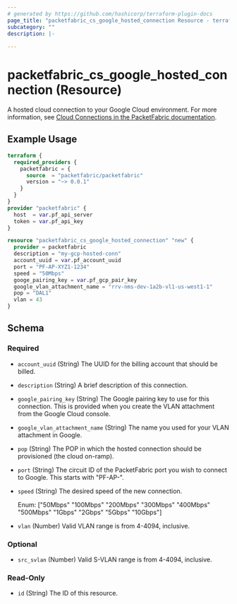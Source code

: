 ```yaml
---
# generated by https://github.com/hashicorp/terraform-plugin-docs
page_title: "packetfabric_cs_google_hosted_connection Resource - terraform-provider-packetfabric"
subcategory: ""
description: |-
  
---
```


# packetfabric_cs_google_hosted_connection (Resource)

 A hosted cloud connection to your Google Cloud environment. For more information, see [Cloud Connections in the PacketFabric documentation](https://docs.packetfabric.com/cloud/).

## Example Usage

```terraform
terraform {
  required_providers {
    packetfabric = {
      source  = "packetfabric/packetfabric"
      version = "~> 0.0.1"
    }
  }
}
provider "packetfabric" {
  host  = var.pf_api_server
  token = var.pf_api_key
}

resource "packetfabric_cs_google_hosted_connection" "new" {
  provider = packetfabric
  description = "my-gcp-hosted-conn"
  account_uuid = var.pf_account_uuid
  port = "PF-AP-XYZ1-1234"
  speed = "50Mbps"
  googe_pairing_key = var.pf_gcp_pair_key
  google_vlan_attachment_name = "rrv-nms-dev-1a2b-vl1-us-west1-1"
  pop = "DAL1"
  vlan = 43
}
```


<!-- schema generated by tfplugindocs -->
## Schema

### Required

- `account_uuid` (String) The UUID for the billing account that should be billed.
- `description` (String) A brief description of this connection.
- `google_pairing_key` (String) The Google pairing key to use for this connection. This is provided when you create the VLAN attachment from the Google Cloud console. 
- `google_vlan_attachment_name` (String) The name you used for your VLAN attachment in Google.
- `pop` (String) The POP in which the hosted connection should be provisioned (the cloud on-ramp).
- `port` (String) The circuit ID of the PacketFabric port you wish to connect to Google. This starts with "PF-AP-".
- `speed` (String) The desired speed of the new connection.
	
	Enum: ["50Mbps" "100Mbps" "200Mbps" "300Mbps" "400Mbps" "500Mbps" "1Gbps" "2Gbps" "5Gbps" "10Gbps"]
- `vlan` (Number) Valid VLAN range is from 4-4094, inclusive.

### Optional

- `src_svlan` (Number) Valid S-VLAN range is from 4-4094, inclusive.

### Read-Only

- `id` (String) The ID of this resource.


